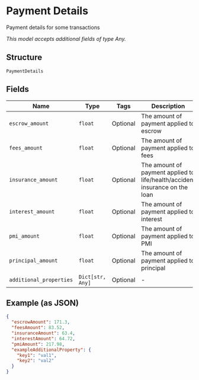 
# Payment Details

Payment details for some transactions

*This model accepts additional fields of type Any.*

## Structure

`PaymentDetails`

## Fields

| Name | Type | Tags | Description |
|  --- | --- | --- | --- |
| `escrow_amount` | `float` | Optional | The amount of payment applied to escrow |
| `fees_amount` | `float` | Optional | The amount of payment applied to fees |
| `insurance_amount` | `float` | Optional | The amount of payment applied to life/health/accident insurance on the loan |
| `interest_amount` | `float` | Optional | The amount of payment applied to interest |
| `pmi_amount` | `float` | Optional | The amount of payment applied to PMI |
| `principal_amount` | `float` | Optional | The amount of payment applied to principal |
| `additional_properties` | `Dict[str, Any]` | Optional | - |

## Example (as JSON)

```json
{
  "escrowAmount": 171.3,
  "feesAmount": 83.52,
  "insuranceAmount": 63.4,
  "interestAmount": 64.72,
  "pmiAmount": 217.98,
  "exampleAdditionalProperty": {
    "key1": "val1",
    "key2": "val2"
  }
}
```

